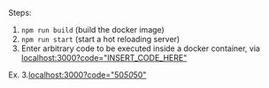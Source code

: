 Steps:

1. `npm run build` (build the docker image)
2. `npm run start` (start a hot reloading server)
3. Enter arbitrary code to be executed inside a docker container, via [localhost:3000?code="INSERT_CODE_HERE"](localhost:3000?code="INSERT_CODE_HERE")

Ex. 3.[localhost:3000?code="50*50*50"](localhost:3000?code="50*50*50")

